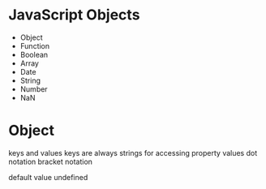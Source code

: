 # JavaScript Objects

- Object
- Function
- Boolean
- Array
- Date
- String
- Number
- NaN


# Object

keys and values
keys are always strings
for accessing property values
dot notation
bracket notation

default value undefined




